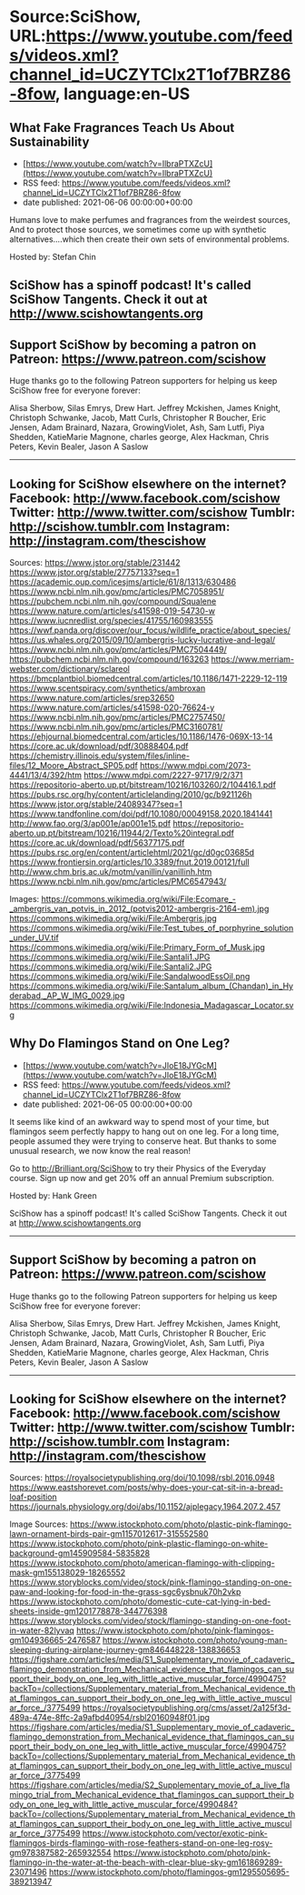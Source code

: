 # Source:SciShow, URL:https://www.youtube.com/feeds/videos.xml?channel_id=UCZYTClx2T1of7BRZ86-8fow, language:en-US

## What Fake Fragrances Teach Us About Sustainability
 - [https://www.youtube.com/watch?v=IlbraPTXZcU](https://www.youtube.com/watch?v=IlbraPTXZcU)
 - RSS feed: https://www.youtube.com/feeds/videos.xml?channel_id=UCZYTClx2T1of7BRZ86-8fow
 - date published: 2021-06-06 00:00:00+00:00

Humans love to make perfumes and fragrances from the weirdest sources, And to protect those sources, we sometimes come up with synthetic alternatives....which then create their own sets of environmental problems.

Hosted by: Stefan Chin

SciShow has a spinoff podcast! It's called SciShow Tangents. Check it out at http://www.scishowtangents.org
----------
Support SciShow by becoming a patron on Patreon: https://www.patreon.com/scishow
----------
Huge thanks go to the following Patreon supporters for helping us keep SciShow free for everyone forever:

Alisa Sherbow, Silas Emrys, Drew Hart. Jeffrey Mckishen, James Knight, Christoph Schwanke, Jacob, Matt Curls, Christopher R Boucher, Eric Jensen, Adam Brainard, Nazara, GrowingViolet, Ash, Sam Lutfi, Piya Shedden, KatieMarie Magnone, charles george, Alex Hackman, Chris Peters, Kevin Bealer, Jason A Saslow

----------
Looking for SciShow elsewhere on the internet?
Facebook: http://www.facebook.com/scishow
Twitter: http://www.twitter.com/scishow
Tumblr: http://scishow.tumblr.com
Instagram: http://instagram.com/thescishow
----------
Sources:
https://www.jstor.org/stable/231442
https://www.jstor.org/stable/27757133?seq=1
https://academic.oup.com/icesjms/article/61/8/1313/630486
https://www.ncbi.nlm.nih.gov/pmc/articles/PMC7058951/
https://pubchem.ncbi.nlm.nih.gov/compound/Squalene
https://www.nature.com/articles/s41598-019-54730-w
https://www.iucnredlist.org/species/41755/160983555
https://wwf.panda.org/discover/our_focus/wildlife_practice/about_species/
https://us.whales.org/2015/09/10/ambergris-lucky-lucrative-and-legal/
https://www.ncbi.nlm.nih.gov/pmc/articles/PMC7504449/
https://pubchem.ncbi.nlm.nih.gov/compound/163263
https://www.merriam-webster.com/dictionary/sclareol
https://bmcplantbiol.biomedcentral.com/articles/10.1186/1471-2229-12-119
https://www.scentspiracy.com/synthetics/ambroxan
https://www.nature.com/articles/srep32650
https://www.nature.com/articles/s41598-020-76624-y
https://www.ncbi.nlm.nih.gov/pmc/articles/PMC2757450/
https://www.ncbi.nlm.nih.gov/pmc/articles/PMC3160781/
https://ehjournal.biomedcentral.com/articles/10.1186/1476-069X-13-14
https://core.ac.uk/download/pdf/30888404.pdf
https://chemistry.illinois.edu/system/files/inline-files/12_Moore_Abstract_SP05.pdf
https://www.mdpi.com/2073-4441/13/4/392/htm
https://www.mdpi.com/2227-9717/9/2/371
https://repositorio-aberto.up.pt/bitstream/10216/103260/2/104416.1.pdf
https://pubs.rsc.org/hy/content/articlelanding/2010/gc/b921126h
https://www.jstor.org/stable/24089347?seq=1
https://www.tandfonline.com/doi/pdf/10.1080/00049158.2020.1841441
http://www.fao.org/3/ap001e/ap001e15.pdf
https://repositorio-aberto.up.pt/bitstream/10216/11944/2/Texto%20integral.pdf
https://core.ac.uk/download/pdf/56377175.pdf
https://pubs.rsc.org/en/content/articlehtml/2021/gc/d0gc03685d
https://www.frontiersin.org/articles/10.3389/fnut.2019.00121/full
http://www.chm.bris.ac.uk/motm/vanillin/vanillinh.htm
https://www.ncbi.nlm.nih.gov/pmc/articles/PMC6547943/

Images:
https://commons.wikimedia.org/wiki/File:Ecomare_-_ambergris_van_potvis_in_2012_(potvis2012-ambergris-2164-em).jpg
https://commons.wikimedia.org/wiki/File:Ambergris.jpg
https://commons.wikimedia.org/wiki/File:Test_tubes_of_porphyrine_solution_under_UV.tif
https://commons.wikimedia.org/wiki/File:Primary_Form_of_Musk.jpg
https://commons.wikimedia.org/wiki/File:Santali1.JPG
https://commons.wikimedia.org/wiki/File:Santali2.JPG
https://commons.wikimedia.org/wiki/File:SandalwoodEssOil.png
https://commons.wikimedia.org/wiki/File:Santalum_album_(Chandan)_in_Hyderabad,_AP_W_IMG_0029.jpg
https://commons.wikimedia.org/wiki/File:Indonesia_Madagascar_Locator.svg

## Why Do Flamingos Stand on One Leg?
 - [https://www.youtube.com/watch?v=JIoE18JYGcM](https://www.youtube.com/watch?v=JIoE18JYGcM)
 - RSS feed: https://www.youtube.com/feeds/videos.xml?channel_id=UCZYTClx2T1of7BRZ86-8fow
 - date published: 2021-06-05 00:00:00+00:00

It seems like kind of an awkward way to spend most of your time, but flamingos seem perfectly happy to hang out on one leg. For a long time, people assumed they were trying to conserve heat. But thanks to some unusual research, we now know the real reason!

Go to http://Brilliant.org/SciShow to try their Physics of the Everyday course. Sign up now and get 20% off an annual Premium subscription.

Hosted by: Hank Green

SciShow has a spinoff podcast! It's called SciShow Tangents. Check it out at http://www.scishowtangents.org

----------
Support SciShow by becoming a patron on Patreon: https://www.patreon.com/scishow
----------
Huge thanks go to the following Patreon supporters for helping us keep SciShow free for everyone forever:

Alisa Sherbow, Silas Emrys, Drew Hart. Jeffrey Mckishen, James Knight, Christoph Schwanke, Jacob, Matt Curls, Christopher R Boucher, Eric Jensen, Adam Brainard, Nazara, GrowingViolet, Ash, Sam Lutfi, Piya Shedden, KatieMarie Magnone, charles george, Alex Hackman, Chris Peters, Kevin Bealer, Jason A Saslow

----------
Looking for SciShow elsewhere on the internet?
Facebook: http://www.facebook.com/scishow
Twitter: http://www.twitter.com/scishow
Tumblr: http://scishow.tumblr.com
Instagram: http://instagram.com/thescishow
----------
Sources:
https://royalsocietypublishing.org/doi/10.1098/rsbl.2016.0948 
https://www.eastshorevet.com/posts/why-does-your-cat-sit-in-a-bread-loaf-position
https://journals.physiology.org/doi/abs/10.1152/ajplegacy.1964.207.2.457

Image Sources:
https://www.istockphoto.com/photo/plastic-pink-flamingo-lawn-ornament-birds-pair-gm1157012617-315552580
https://www.istockphoto.com/photo/pink-plastic-flamingo-on-white-background-gm145909584-5835828
https://www.istockphoto.com/photo/american-flamingo-with-clipping-mask-gm155138029-18265552
https://www.storyblocks.com/video/stock/pink-flamingo-standing-on-one-paw-and-looking-for-food-in-the-grass-sgc6ysbnuk70h2vkp
https://www.istockphoto.com/photo/domestic-cute-cat-lying-in-bed-sheets-inside-gm1201778878-344776398
https://www.storyblocks.com/video/stock/flamingo-standing-on-one-foot-in-water-82lyvaq
https://www.istockphoto.com/photo/pink-flamingos-gm104936665-2476587
https://www.istockphoto.com/photo/young-man-sleeping-during-airplane-journey-gm846448228-138836653
https://figshare.com/articles/media/S1_Supplementary_movie_of_cadaveric_flamingo_demonstration_from_Mechanical_evidence_that_flamingos_can_support_their_body_on_one_leg_with_little_active_muscular_force/4990475?backTo=/collections/Supplementary_material_from_Mechanical_evidence_that_flamingos_can_support_their_body_on_one_leg_with_little_active_muscular_force_/3775499
https://royalsocietypublishing.org/cms/asset/2a125f3d-489a-474e-8ffc-2a9afbd40954/rsbl20160948f01.jpg
https://figshare.com/articles/media/S1_Supplementary_movie_of_cadaveric_flamingo_demonstration_from_Mechanical_evidence_that_flamingos_can_support_their_body_on_one_leg_with_little_active_muscular_force/4990475?backTo=/collections/Supplementary_material_from_Mechanical_evidence_that_flamingos_can_support_their_body_on_one_leg_with_little_active_muscular_force_/3775499
https://figshare.com/articles/media/S2_Supplementary_movie_of_a_live_flamingo_trial_from_Mechanical_evidence_that_flamingos_can_support_their_body_on_one_leg_with_little_active_muscular_force/4990484?backTo=/collections/Supplementary_material_from_Mechanical_evidence_that_flamingos_can_support_their_body_on_one_leg_with_little_active_muscular_force_/3775499
https://www.istockphoto.com/vector/exotic-pink-flamingos-birds-flamingo-with-rose-feathers-stand-on-one-leg-rosy-gm978387582-265932554
https://www.istockphoto.com/photo/pink-flamingo-in-the-water-at-the-beach-with-clear-blue-sky-gm161869289-23071496
https://www.istockphoto.com/photo/flamingos-gm1295505695-389213947

